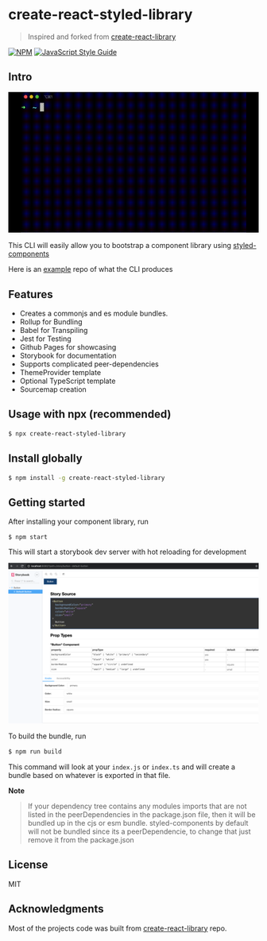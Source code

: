 # create-react-styled-library

> Inspired and forked from [create-react-library](https://github.com/transitive-bullshit/create-react-library)

[![NPM](https://img.shields.io/npm/v/{{name}}.svg)](https://www.npmjs.com/package/{{name}}) [![JavaScript Style Guide](https://img.shields.io/badge/code_style-standard-brightgreen.svg)](https://standardjs.com)

## Intro

![CLI Example](https://raw.githubusercontent.com/ovidubya/create-react-styled-library/master/intro.gif)

This CLI will easily allow you to bootstrap a component library using [styled-components](https://styled-components.com/)

Here is an [example](https://github.com/ovidubya/styled-components-lib-example) repo of what the CLI produces

## Features

- Creates a commonjs and es module bundles.
- Rollup for Bundling
- Babel for Transpiling
- Jest for Testing
- Github Pages for showcasing
- Storybook for documentation
- Supports complicated peer-dependencies
- ThemeProvider template
- Optional TypeScript template
- Sourcemap creation

## Usage with npx (recommended)

```sh
$ npx create-react-styled-library
```

## Install globally

```sh
$ npm install -g create-react-styled-library
```

## Getting started

After installing your component library, run

```
$ npm start
```

This will start a storybook dev server with hot reloading for development

![Storybook Example Website](https://raw.githubusercontent.com/ovidubya/create-react-styled-library/master/storybook.png)

To build the bundle, run

```sh
$ npm run build
```

This command will look at your `index.js` or `index.ts` and will create a bundle based on whatever is exported in that file.

**Note**

> If your dependency tree contains any modules imports that are not listed in the peerDependencies in the package.json file, then it will be bundled up in the cjs or esm bundle. styled-components by default will not be bundled since its a peerDependencie, to change that just remove it from the package.json

## License

MIT

## Acknowledgments

Most of the projects code was built from [create-react-library](https://github.com/transitive-bullshit/create-react-library) repo.
